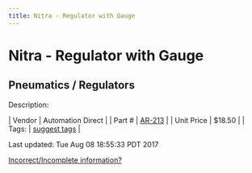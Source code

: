 ```yaml
---
title: Nitra - Regulator with Gauge
---
```


# Nitra - Regulator with Gauge
## Pneumatics / Regulators
Description: 	 

| Vendor | Automation Direct | 
| Part # | [AR-213](https://www.automationdirect.com) | 
| Unit Price | $18.50 | 
| Tags: | [suggest tags](https://docs.google.com/forms/d/e/1FAIpQLSeWyY8v3RgOty-MyWmh9U0iivNYN_molChYyS-0U-o-kOAv_g/viewform) | 

Last updated: Tue Aug 08 18:55:33 PDT 2017

 [Incorrect/Incomplete information?](https://docs.google.com/forms/d/e/1FAIpQLSeWyY8v3RgOty-MyWmh9U0iivNYN_molChYyS-0U-o-kOAv_g/viewform)